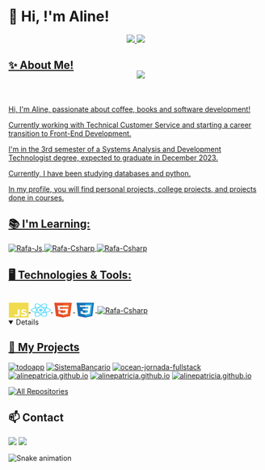 # 👋 Hi, !'m Aline!

<div align="center">
  <a href="https://github.com/alinepatricia">
  <img height="180em" src="https://github-readme-stats.vercel.app/api/top-langs/?username=alinepatricia&layout=compact&langs_count=7&theme=dracula"/>
  <img height="180em" src="https://github-readme-stats.vercel.app/api?username=alinepatricia&show_icons=true&theme=dracula&include_all_commits=true&count_private=true"/>
</div>
  
##  ✨ About Me!
  
<img align="right" width="250px" style="margin-top:-20px" src="https://github.com/alinepatricia/alinepatricia/blob/main/octocat-1679669901194.png">

</br>
</br>

<div dsplay="inline-block">
  
Hi, I'm Aline, passionate about coffee, books and software development! 

Currently working with Technical Customer Service and starting a career transition to Front-End Development.

I'm in the 3rd semester of a Systems Analysis and Development Technologist degree, expected to graduate in December 2023.
  
Currently, I have been studying databases and python.
  
In my profile, you will find personal projects, college projects, and projects done in courses.
  
## 📚 I'm Learning:
  <img align="center" alt="Rafa-Js" height="30" width="40" src="https://cdn.jsdelivr.net/gh/devicons/devicon/icons/python/python-original.svg" />
  <img align="center" alt="Rafa-Csharp" height="30" width="40" src="https://cdn.jsdelivr.net/gh/devicons/devicon/icons/mysql/mysql-original.svg" />
  <img align="center" alt="Rafa-Csharp" height="30" width="40" src="https://cdn.jsdelivr.net/gh/devicons/devicon/icons/git/git-original.svg" />

## 🖥️ Technologies & Tools:
<div style="display: inline_block"><br>
  <img align="center" alt="Rafa-Js" height="30" width="40" src="https://raw.githubusercontent.com/devicons/devicon/master/icons/javascript/javascript-plain.svg">
  <img align="center" alt="Rafa-React" height="30" width="40" src="https://raw.githubusercontent.com/devicons/devicon/master/icons/react/react-original.svg">
  <img align="center" alt="Rafa-HTML" height="30" width="40" src="https://raw.githubusercontent.com/devicons/devicon/master/icons/html5/html5-original.svg">
  <img align="center" alt="Rafa-CSS" height="30" width="40" src="https://raw.githubusercontent.com/devicons/devicon/master/icons/css3/css3-original.svg">
  <img align="center" alt="Rafa-Csharp" height="30" width="40" src="https://cdn.jsdelivr.net/gh/devicons/devicon/icons/git/git-original.svg" />
</div>
  
  <details open> 
  <summary><h2>📘 My Projects</h2></summary>

  <!-- Repo info cards - https://github.com/anuraghazra/github-readme-stats -->
  <!-- Small repo cards (fork) - https://github.com/DenverCoder1/github-readme-stats -->
  <p align="left">
    <a href="https://github.com/alinepatricia/todoapp"><img width="278" src="https://denvercoder1-github-readme-stats.vercel.app/api/pin?username=alinepatricia&repo=todoapp&theme=react&bg_color=1F222E&title_color=F85D7F&hide_border=true&icon_color=F8D866&show_icons=false" alt="todoapp"></a>
    <a href="https://github.com/alinepatricia/SistemaBancario"><img width="278" src="https://denvercoder1-github-readme-stats.vercel.app/api/pin/?username=alinepatricia&repo=SistemaBancario&bg_color=1F222E&title_color=F85D7F&hide_border=true&icon_color=F8D866&show_icons=false" alt="SistemaBancario"></a>
    <a href="https://github.com/alinepatricia/ocean-jornada-fullstack"><img width="278" src="https://denvercoder1-github-readme-stats.vercel.app/api/pin?username=alinepatricia&repo=ocean-jornada-fullstack&theme=react&bg_color=1F222E&title_color=F85D7F&hide_border=true&icon_color=F8D866&show_icons=false" alt="ocean-jornada-fullstack"></a>
    <a href="https://github.com/alinepatricia/alinepatricia.github.io"><img width="278" src="https://denvercoder1-github-readme-stats.vercel.app/api/pin/?username=alinepatricia&repo=alinepatricia.github.io&theme=react&bg_color=1F222E&title_color=F85D7F&hide_border=true&icon_color=F8D866&show_icons=false" alt="alinepatricia.github.io"></a>
    <a href="https://github.com/alinepatricia/Desafios_Banco_Pan_Java_Developer"><img width="278" src="https://denvercoder1-github-readme-stats.vercel.app/api/pin/?username=alinepatricia&repo=Desafios_Banco_Pan_Java_Developer&theme=react&bg_color=1F222E&title_color=F85D7F&hide_border=true&icon_color=F8D866&show_icons=false" alt="alinepatricia.github.io"></a>
    <a href="https://github.com/alinepatricia/Java_Capgemini_Study_Project"><img width="278" src="https://denvercoder1-github-readme-stats.vercel.app/api/pin/?username=alinepatricia&repo=Java_Capgemini_Study_Project&theme=react&bg_color=1F222E&title_color=F85D7F&hide_border=true&icon_color=F8D866&show_icons=false" alt="alinepatricia.github.io"></a>
   </p>

  <a href="https://github.com/alinepatricia?tab=repositories&sort=stargazers"><img alt="All Repositories" title="All Repositories" src="https://custom-icon-badges.demolab.com/badge/-Click%20Here%20For%20All%20My%20Repos-1F222E?style=for-the-badge&logoColor=white&logo=repo"/></a>
</details>

  
  ## 📫 Contact
 
<div> 
  <a href = "mailto:aline.p.garbato@gmail.com@gmail.com"><img src="https://img.shields.io/badge/-Gmail-%23333?style=for-the-badge&logo=gmail&logoColor=white" target="_blank"></a>
  <a href="https://www.linkedin.com/in/aline-patricia" target="_blank"><img src="https://img.shields.io/badge/-LinkedIn-%230077B5?style=for-the-badge&logo=linkedin&logoColor=white" target="_blank"></a> 
 
  ![Snake animation](https://github.com/alinepatricia/alinepatricia/blob/output/github-contribution-grid-snake.svg)
 
</div>
  
  


